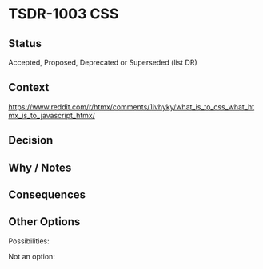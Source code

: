 # TSDR-1003 CSS

## Status

Accepted, Proposed, Deprecated or Superseded (list DR)

## Context

https://www.reddit.com/r/htmx/comments/1ivhyky/what_is_to_css_what_htmx_is_to_javascript_htmx/

## Decision



## Why / Notes



## Consequences



## Other Options

Possibilities:

Not an option:

